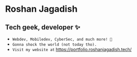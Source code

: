 # Roshan Jagadish 
## Tech geek, developer ✨

- ``` Webdev, Mobiledev, CyberSec, and much more! 🚀 ```
- ``` Gonna shock the world (not today tho). ```
- ``` Visit my website at ``` https://portfolio.roshanjagadish.tech/ 
<!---
Wr4th100/Wr4th100 is a ✨ special ✨ repository because its `README.md` (this file) appears on your GitHub profile.
You can click the Preview link to take a look at your changes.
--->
